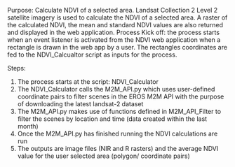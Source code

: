 Purpose: Calculate NDVI of a selected area. Landsat Collection 2 Level 2 satellite imagery is used to calculate the NDVI of a selected area. A raster of the calculated NDVI, the mean and standard NDVI values are also returned and displayed in the web application. 
Process Kick off: the process starts when an event listener is activated from the NDVI web application when a rectangle is drawn in the web app by a user. The rectangles coordinates are fed to the NDVI_Calcualtor script as inputs for the process.

Steps: 
1. The process starts at the script: NDVI_Calculator 
2. The NDVI_Calculator calls the M2M_API.py which uses user-defined coordinate pairs to filter scenes in the EROS M2M API with the purpose of downloading the latest landsat-2 dataset
3. The M2M_API.py makes use of functions defined in M2M_API_Filter to filter the scenes by location and time (data created within the last month)
4. Once the M2M_API.py has finished running the NDVI calculations are run
5. The outputs are image files (NIR and R rasters) and the average NDVI value for the user selected area (polygon/ coordinate pairs)


